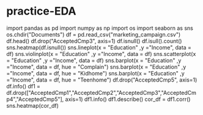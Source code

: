 # practice-EDA
import pandas as pd
import numpy as np
import os
import seaborn as sns
os.chdir("Documents")
df = pd.read_csv("marketing_campaign.csv")
df.head()
df.drop("AcceptedCmp3", axis=1)
df.isnull()
df.isull().count()
sns.heatmap(df.isnull())
sns.lineplot(x = "Education" ,y ="Income", data = df)
sns.violinplot(x = "Education" ,y ="Income", data = df)
sns.scatterplot(x = "Education" ,y ="Income", data = df)
sns.barplot(x = "Education" ,y ="Income", data = df, hue = "Complain")
sns.barplot(x = "Education" ,y ="Income", data = df, hue = "Kidhome")
sns.barplot(x = "Education" ,y ="Income", data = df, hue = "Teenhome")
df.drop("AcceptedCmp5", axis=1)
df.info()
df1 = df.drop(["AcceptedCmp1","AcceptedCmp2","AcceptedCmp3","AcceptedCmp4","AcceptedCmp5"], axis=1)
df1.info()
df1.describe()
cor_df = df1.corr()
sns.heatmap(cor_df)
